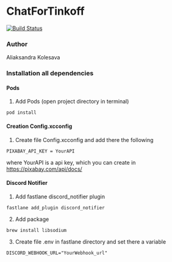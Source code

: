 # ChatForTinkoff

[![Build Status](https://travis-ci.com/aliaksandra-kolesava/ChatForTinkoff.svg?branch=homework-13)](https://travis-ci.com/aliaksandra-kolesava/ChatForTinkoff)

### Author
Aliaksandra Kolesava

### Installation all dependencies
#### Pods
1. Add Pods (open project directory in terminal)
```
pod install
```
#### Creation Config.xcconfig
1. Create file Config.xcconfig and add there the following
```
PIXABAY_API_KEY = YourAPI
```
where YourAPI is a api key, which you can create in https://pixabay.com/api/docs/
#### Discord Notifier
1. Add fastlane discord_notifier plugin
```
fastlane add_plugin discord_notifier
```
2. Add package
```
brew install libsodium
```
3. Create file .env in fastlane directory and set there a variable
```
DISCORD_WEBHOOK_URL="YourWebhook_url"
```
